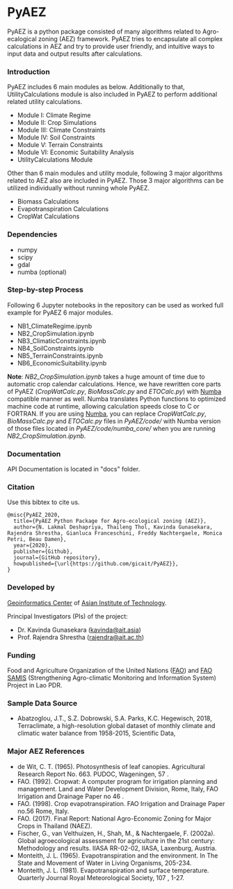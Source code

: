 # PyAEZ
PyAEZ is a python package consisted of many algorithms related to Agro-ecalogical zoning (AEZ) framework. PyAEZ tries to encapsulate all complex calculations in AEZ and try to provide user friendly, and intuitive ways to input data and output results after calculations.

### Introduction
PyAEZ includes 6 main modules as below. Additionally to that, UtilityCalculations module is also included in PyAEZ to perform additional related utility calculations.

* Module I: Climate Regime
* Module II: Crop Simulations
* Module III: Climate Constraints
* Module IV: Soil Constraints
* Module V: Terrain Constraints
* Module VI: Economic Suitability Analysis
* UtilityCalculations Module

Other than 6 main modules and utility module, following 3 major algorithms related to AEZ also are included in PyAEZ. Those 3 major algorithms can be utilized individually without running whole PyAEZ.

* Biomass Calculations
* Evapotranspiration Calculations
* CropWat Calculations

### Dependencies
* numpy
* scipy
* gdal
* numba (optional)

### Step-by-step Process
Following 6 Jupyter notebooks in the repository can be used as worked full example for PyAEZ 6 major modules.
* NB1_ClimateRegime.ipynb
* NB2_CropSimulation.ipynb
* NB3_ClimaticConstraints.ipynb
* NB4_SoilConstraints.ipynb
* NB5_TerrainConstraints.ipynb
* NB6_EconomicSuitability.ipynb

__Note__: *NB2_CropSimulation.ipynb* takes a huge amount of time due to automatic crop calendar calculations. Hence, we have rewritten core parts of PyAEZ (*CropWatCalc.py*, *BioMassCalc.py* and *ETOCalc.py*) with [Numba](http://numba.pydata.org/) compatible manner as well. Numba translates Python functions to optimized machine code at runtime, allowing calculation speeds close to C or FORTRAN. If you are using [Numba](http://numba.pydata.org/), you can replace *CropWatCalc.py*, *BioMassCalc.py* and *ETOCalc.py* files in *PyAEZ/code/* with Numba version of those files located in *PyAEZ/code/numba_core/* when you are running *NB2_CropSimulation.ipynb*.



### Documentation
API Documentation is located in "docs" folder.

### Citation
Use this bibtex to cite us.
```
@misc{PyAEZ_2020,
  title={PyAEZ Python Package for Agro-ecological zoning (AEZ)},
  author={N. Lakmal Deshapriya, Thaileng Thol, Kavinda Gunasekara, Rajendra Shrestha, Gianluca Franceschini, Freddy Nachtergaele, Monica Petri, Beau Damen},
  year={2020},
  publisher={Github},
  journal={GitHub repository},
  howpublished={\url{https://github.com/gicait/PyAEZ}},
}
```

### Developed by
[Geoinformatics Center](www.geoinfo.ait.ac.th) of [Asian Institute of Technology](www.ait.ac.th).

Principal Investigators (PIs) of the project:
* Dr. Kavinda Gunasekara (kavinda@ait.asia)
* Prof. Rajendra Shrestha (rajendra@ait.ac.th)

### Funding
Food and Agriculture Organization of the United Nations ([FAO](http://www.fao.org/home/en/)) and [FAO SAMIS](http://www.fao.org/in-action/samis/en/) (Strengthening Agro-climatic Monitoring and Information System) Project in Lao PDR.

### Sample Data Source
* Abatzoglou, J.T., S.Z. Dobrowski, S.A. Parks, K.C. Hegewisch, 2018, Terraclimate, a high-resolution global dataset of monthly climate and climatic water balance from 1958-2015, Scientific Data,

### Major AEZ References
* de Wit, C. T. (1965). Photosynthesis of leaf canopies. Agricultural Research Report No. 663. PUDOC, Wageningen, 57 .
* FAO. (1992). Cropwat: A computer program for irrigation planning and management. Land and Water Development Division, Rome, Italy, FAO Irrigation and Drainage Paper no 46 .
* FAO. (1998). Crop evapotranspiration. FAO Irrigation and Drainage Paper no.56 Rome, Italy.
* FAO. (2017). Final Report: National Agro-Economic Zoning for Major Crops in Thailand (NAEZ).
* Fischer, G., van Velthuizen, H., Shah, M., & Nachtergaele, F. (2002a). Global agroecological assessment for agriculture in the 21st century: Methodology and results. IIASA RR-02-02, IIASA, Laxenburg, Austria.
* Monteith, J. L. (1965). Evapotranspiration and the environment. In The State and Movement of Water in Living Organisms, 205-234.
* Monteith, J. L. (1981). Evapotranspiration and surface temperature. Quarterly Journal Royal Meteorological Society, 107 , 1-27.
